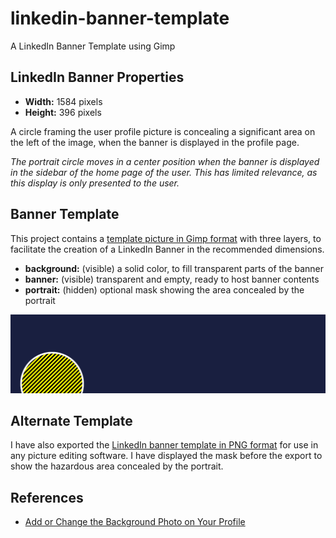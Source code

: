 # linkedin-banner-template
A LinkedIn Banner Template using Gimp

## LinkedIn Banner Properties

* **Width:** 1584 pixels
* **Height:** 396 pixels

A circle framing the user profile picture is concealing a significant area
on the left of the image, when the banner is displayed in the profile page.

*The portrait circle moves in a center position when the banner is displayed
in the sidebar of the home page of the user. This has limited relevance,
as this display is only presented to the user.*

## Banner Template

This project contains a [template picture in Gimp format][Gimp.Template]
with three layers, to facilitate the creation of a LinkedIn Banner
in the recommended dimensions.

* **background:** (visible) a solid color, to fill transparent parts of the banner
* **banner:** (visible) transparent and empty, ready to host banner contents
* **portrait:** (hidden) optional mask showing the area concealed by the portrait

[Gimp.Template]: linkedin-banner-template.xcf

![LinkedIn Banner Template][PNG.Template]

## Alternate Template

I have also exported the [LinkedIn banner template in PNG format][PNG.Template]
for use in any picture editing software. I have displayed the mask
before the export to show the hazardous area concealed by the portrait.

[PNG.Template]: linkedin-banner-template.png

## References

* [Add or Change the Background Photo on Your Profile](https://www.linkedin.com/help/linkedin/answer/49960)
